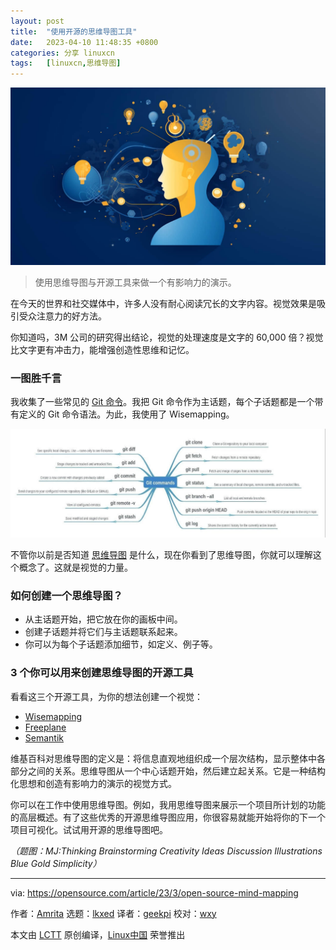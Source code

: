 ```yaml
---
layout: post
title:	"使用开源的思维导图工具"
date:	2023-04-10 11:48:35 +0800 
categories:	分享 linuxcn 
tags:	[linuxcn,思维导图]
---
```



![](/Asserts/Images/album/202304/10/114653pwq2z2md5mootf05.jpg)



> 
> 使用思维导图与开源工具来做一个有影响力的演示。
> 
> 
> 


在今天的世界和社交媒体中，许多人没有耐心阅读冗长的文字内容。视觉效果是吸引受众注意力的好方法。


你知道吗，3M 公司的研究得出结论，视觉的处理速度是文字的 60,000 倍？视觉比文字更有冲击力，能增强创造性思维和记忆。


### 一图胜千言


我收集了一些常见的 [Git 命令](https://opensource.com/downloads/cheat-sheet-git)。我把 Git 命令作为主话题，每个子话题都是一个带有定义的 Git 命令语法。为此，我使用了 Wisemapping。


![A git command mind map](/Asserts/Images/album/202304/10/114836c1ah1qbn8t1ab1o1.jpg)


不管你以前是否知道 [思维导图](https://opensource.com/article/21/12/open-source-mind-mapping-drawio) 是什么，现在你看到了思维导图，你就可以理解这个概念了。这就是视觉的力量。


### 如何创建一个思维导图？


* 从主话题开始，把它放在你的画板中间。
* 创建子话题并将它们与主话题联系起来。
* 你可以为每个子话题添加细节，如定义、例子等。


### 3 个你可以用来创建思维导图的开源工具


看看这三个开源工具，为你的想法创建一个视觉：


* [Wisemapping](https://www.wisemapping.com/)
* [Freeplane](https://opensource.com/article/19/1/productivity-tool-freeplane)
* [Semantik](https://waf.io/semantik.html)


维基百科对思维导图的定义是：将信息直观地组织成一个层次结构，显示整体中各部分之间的关系。思维导图从一个中心话题开始，然后建立起关系。它是一种结构化思想和创造有影响力的演示的视觉方式。


你可以在工作中使用思维导图。例如，我用思维导图来展示一个项目所计划的功能的高层概述。有了这些优秀的开源思维导图应用，你很容易就能开始将你的下一个项目可视化。试试用开源的思维导图吧。


*（题图：MJ:Thinking Brainstorming Creativity Ideas Discussion Illustrations Blue Gold Simplicity）*




---


via: <https://opensource.com/article/23/3/open-source-mind-mapping>


作者：[Amrita](https://opensource.com/users/amrita42) 选题：[lkxed](https://github.com/lkxed/) 译者：[geekpi](https://github.com/geekpi) 校对：[wxy](https://github.com/wxy)


本文由 [LCTT](https://github.com/LCTT/TranslateProject) 原创编译，[Linux中国](https://linux.cn/) 荣誉推出

